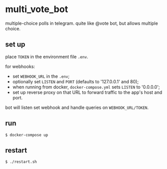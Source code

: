 # multi_vote_bot
multiple-choice polls in telegram.  quite like @vote bot, but allows multiple choice.

## set up
place `TOKEN` in the environment file `.env`.

for webhooks:

 - set `WEBHOOK_URL` in the `.env`;
 - optionally set `LISTEN` and `PORT` (defaults to '127.0.0.1' and 80);
 - when running from docker, `docker-compose.yml` sets `LISTEN` to '0.0.0.0';
 - set up reverse proxy on that URL to forward traffic to the app's host and port.

bot will listen set webhook and handle queries on `WEBHOOK_URL/TOKEN`.

## run
`$ docker-compose up`

## restart
`$ ./restart.sh`
